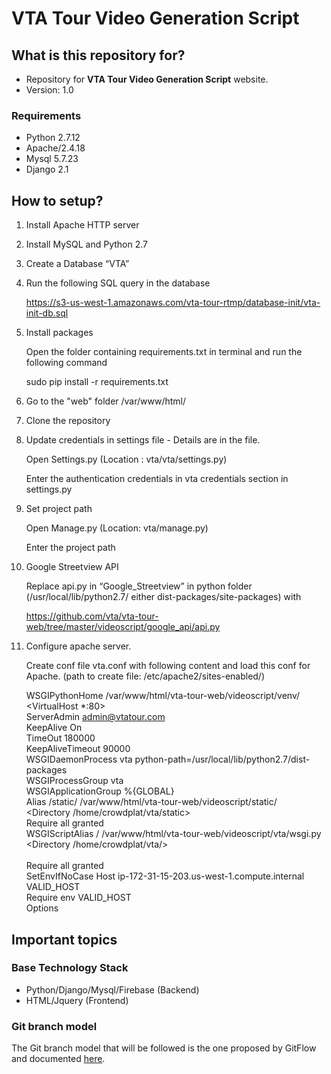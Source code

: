 # VTA Tour Video Generation Script #

## What is this repository for? ##

* Repository for **VTA Tour Video Generation Script** website.
* Version: 1.0

### Requirements ###
* Python 2.7.12
* Apache/2.4.18
* Mysql 5.7.23
* Django 2.1

## How to setup? ##

1.  Install Apache HTTP server

2.  Install MySQL and Python 2.7

3.  Create a Database “VTA”

4.  Run the following SQL query in the database

      https://s3-us-west-1.amazonaws.com/vta-tour-rtmp/database-init/vta-init-db.sql

5.  Install packages

      Open the folder containing requirements.txt in terminal and run the following   command

      sudo pip install -r requirements.txt

6.  Go to the "web" folder /var/www/html/

7.  Clone the repository

8.  Update credentials in settings file - Details are in the file.

      Open Settings.py (Location : vta/vta/settings.py)

      Enter the authentication credentials in vta credentials section in settings.py

9.  Set project path

      Open Manage.py (Location: vta/manage.py)

      Enter the project path

10. Google Streetview API

      Replace api.py in “Google_Streetview” in python folder (/usr/local/lib/python2.7/ either dist-packages/site-packages) with

      https://github.com/vta/vta-tour-web/tree/master/videoscript/google_api/api.py

11. Configure apache server.

      Create conf file vta.conf with following content and load this conf for Apache. (path to create file: /etc/apache2/sites-enabled/)


	WSGIPythonHome /var/www/html/vta-tour-web/videoscript/venv/  
	<VirtualHost *:80>  
	ServerAdmin admin@vtatour.com  
	KeepAlive On  
	TimeOut 180000  
	KeepAliveTimeout 90000  
	WSGIDaemonProcess vta python-path=/usr/local/lib/python2.7/dist-packages  
	WSGIProcessGroup vta  
	WSGIApplicationGroup %{GLOBAL}  
	Alias /static/ /var/www/html/vta-tour-web/videoscript/static/  
	<Directory /home/crowdplat/vta/static>  
	    Require all granted
	</Directory>  
	WSGIScriptAlias / /var/www/html/vta-tour-web/videoscript/vta/wsgi.py  
	<Directory /home/crowdplat/vta/>  
	    <Files wsgi.py>  
	       Require all granted
	    </Files>  
	    SetEnvIfNoCase Host ip-172-31-15-203.us-west-1.compute.internal VALID_HOST  
	    Require env VALID_HOST  
	    Options
	 </Directory>
	</VirtualHost>

## Important topics ##

### Base Technology Stack ###
* Python/Django/Mysql/Firebase (Backend)
* HTML/Jquery (Frontend)

### Git branch model ###
The Git branch model that will be followed is the one proposed by GitFlow and documented [here](http://nvie.com/posts/a-successful-git-branching-model/).
